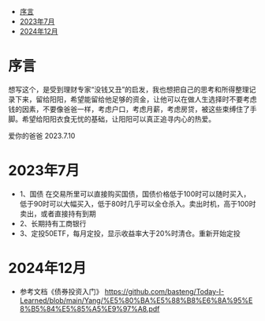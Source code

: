 - [序言](#序言)
- [2023年7月](#2023年7月)
- [2024年12月](#2024年12月)



# 序言

想写这个，是受到理财专家“没钱又丑”的启发，我也想把自己的思考和所得整理记录下来，留给阳阳，希望能留给他足够的资金，让他可以在做人生选择时不要考虑钱的因素，不要像爸爸一样，考虑户口，考虑月薪，考虑房贷，被这些束缚住了手脚。希望给阳阳衣食无忧的基础，让阳阳可以真正追寻内心的热爱。

爱你的爸爸
2023.7.10

# 2023年7月

- 1、国债
在交易所里可以直接购买国债，国债价格低于100时可以随时买入，低于90时可以大幅买入，低于80时几乎可以全仓杀入。卖出时机，高于100时卖出，或者直接持有到期
- 2、长期持有工商银行
- 3、定投50ETF，每月定投，显示收益率大于20%时清仓。重新开始定投

# 2024年12月

- 参考文档《债券投资入门》
<https://github.com/basteng/Today-I-Learned/blob/main/Yang/%E5%80%BA%E5%88%B8%E6%8A%95%E8%B5%84%E5%85%A5%E9%97%A8.pdf>



